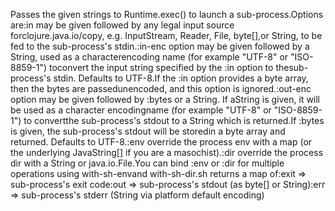 Passes the given strings to Runtime.exec() to launch a sub-process.Options are:in      may be given followed by any legal input source forclojure.java.io/copy, e.g. InputStream, Reader, File, byte[],or String, to be fed to the sub-process's stdin.:in-enc  option may be given followed by a String, used as a characterencoding name (for example "UTF-8" or "ISO-8859-1") toconvert the input string specified by the :in option to thesub-process's stdin.  Defaults to UTF-8.If the :in option provides a byte array, then the bytes are passedunencoded, and this option is ignored.:out-enc option may be given followed by :bytes or a String. If aString is given, it will be used as a character encodingname (for example "UTF-8" or "ISO-8859-1") to convertthe sub-process's stdout to a String which is returned.If :bytes is given, the sub-process's stdout will be storedin a byte array and returned.  Defaults to UTF-8.:env     override the process env with a map (or the underlying JavaString[] if you are a masochist).:dir     override the process dir with a String or java.io.File.You can bind :env or :dir for multiple operations using with-sh-envand with-sh-dir.sh returns a map of:exit => sub-process's exit code:out  => sub-process's stdout (as byte[] or String):err  => sub-process's stderr (String via platform default encoding)